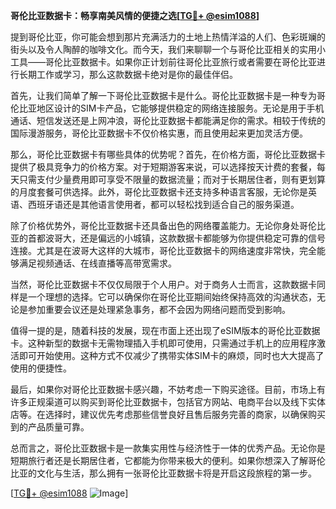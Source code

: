 **哥伦比亚数据卡：畅享南美风情的便捷之选[[TG💪+ @esim1088](https://t.me/s/esim1088)]**

提到哥伦比亚，你可能会想到那片充满活力的土地上热情洋溢的人们、色彩斑斓的街头以及令人陶醉的咖啡文化。而今天，我们来聊聊一个与哥伦比亚相关的实用小工具——哥伦比亚数据卡。如果你正计划前往哥伦比亚旅行或者需要在哥伦比亚进行长期工作或学习，那么这款数据卡绝对是你的最佳伴侣。

首先，让我们简单了解一下哥伦比亚数据卡是什么。哥伦比亚数据卡是一种专为哥伦比亚地区设计的SIM卡产品，它能够提供稳定的网络连接服务。无论是用于手机通话、短信发送还是上网冲浪，哥伦比亚数据卡都能满足你的需求。相较于传统的国际漫游服务，哥伦比亚数据卡不仅价格实惠，而且使用起来更加灵活方便。

那么，哥伦比亚数据卡有哪些具体的优势呢？首先，在价格方面，哥伦比亚数据卡提供了极具竞争力的价格方案。对于短期游客来说，可以选择按天计费的套餐，每天只需支付少量费用即可享受不限量的数据流量；而对于长期居住者，则有更划算的月度套餐可供选择。此外，哥伦比亚数据卡还支持多种语言客服，无论你是英语、西班牙语还是其他语言使用者，都可以轻松找到适合自己的服务渠道。

除了价格优势外，哥伦比亚数据卡还具备出色的网络覆盖能力。无论你身处哥伦比亚的首都波哥大，还是偏远的小城镇，这款数据卡都能够为你提供稳定可靠的信号连接。尤其是在波哥大这样的大城市，哥伦比亚数据卡的网络速度非常快，完全能够满足视频通话、在线直播等高带宽需求。

当然，哥伦比亚数据卡不仅仅局限于个人用户。对于商务人士而言，这款数据卡同样是一个理想的选择。它可以确保你在哥伦比亚期间始终保持高效的沟通状态，无论是参加重要会议还是处理紧急事务，都不会因为网络问题而受到影响。

值得一提的是，随着科技的发展，现在市面上还出现了eSIM版本的哥伦比亚数据卡。这种新型的数据卡无需物理插入手机即可使用，只需通过手机上的应用程序激活即可开始使用。这种方式不仅减少了携带实体SIM卡的麻烦，同时也大大提高了使用的便捷性。

最后，如果你对哥伦比亚数据卡感兴趣，不妨考虑一下购买途径。目前，市场上有许多正规渠道可以购买到哥伦比亚数据卡，包括官方网站、电商平台以及线下实体店等。在选择时，建议优先考虑那些信誉良好且售后服务完善的商家，以确保购买到的产品质量可靠。

总而言之，哥伦比亚数据卡是一款集实用性与经济性于一体的优秀产品。无论你是短期旅行者还是长期居住者，它都能为你带来极大的便利。如果你想深入了解哥伦比亚的文化与生活，那么拥有一张哥伦比亚数据卡将是开启这段旅程的第一步。

[[TG💪+ @esim1088](https://t.me/s/esim1088) ![Image](https://i.postimg.cc/4NQfJmqS/Snipaste-2025-05-13-00-14-12.png)]